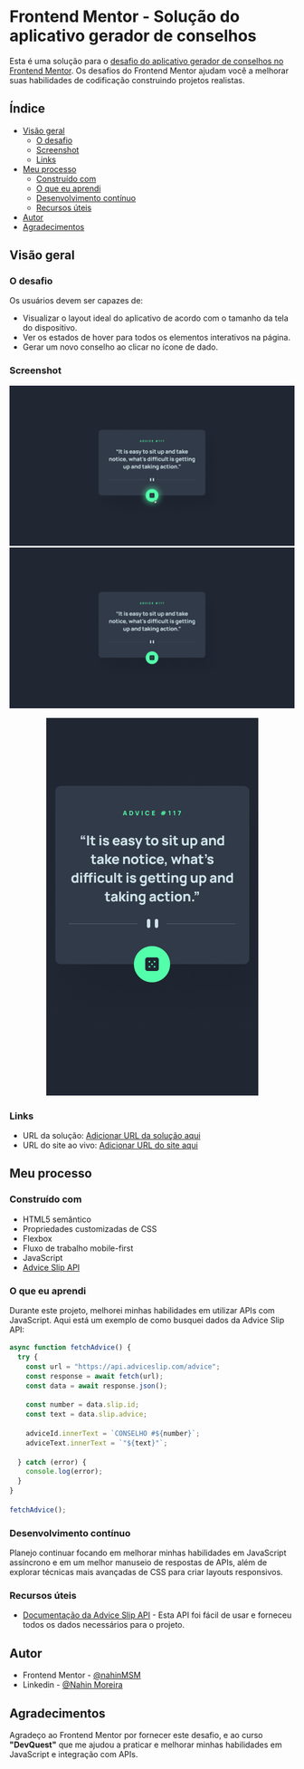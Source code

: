 # Frontend Mentor - Solução do aplicativo gerador de conselhos

Esta é uma solução para o [desafio do aplicativo gerador de conselhos no Frontend Mentor](https://www.frontendmentor.io/challenges/advice-generator-app-QdUG-13db). Os desafios do Frontend Mentor ajudam você a melhorar suas habilidades de codificação construindo projetos realistas.

## Índice

- [Visão geral](#visão-geral)
  - [O desafio](#o-desafio)
  - [Screenshot](#screenshot)
  - [Links](#links)
- [Meu processo](#meu-processo)
  - [Construído com](#construído-com)
  - [O que eu aprendi](#o-que-eu-aprendi)
  - [Desenvolvimento contínuo](#desenvolvimento-contínuo)
  - [Recursos úteis](#recursos-úteis)
- [Autor](#autor)
- [Agradecimentos](#agradecimentos)

## Visão geral

### O desafio

Os usuários devem ser capazes de:

- Visualizar o layout ideal do aplicativo de acordo com o tamanho da tela do dispositivo.
- Ver os estados de hover para todos os elementos interativos na página.
- Gerar um novo conselho ao clicar no ícone de dado.

### Screenshot

![](./src/design/active-states.jpg)
![](./src/design/desktop-design.jpg)
<div style="text-align: center;">
  <img src="./src/design/mobile-design.jpg">
</div>

### Links

- URL da solução: [Adicionar URL da solução aqui](https://sua-url-da-solucao.com)
- URL do site ao vivo: [Adicionar URL do site aqui](https://seu-site-ao-vivo.com)

## Meu processo

### Construído com

- HTML5 semântico
- Propriedades customizadas de CSS
- Flexbox
- Fluxo de trabalho mobile-first
- JavaScript
- [Advice Slip API](https://api.adviceslip.com/)

### O que eu aprendi

Durante este projeto, melhorei minhas habilidades em utilizar APIs com JavaScript. Aqui está um exemplo de como busquei dados da Advice Slip API:

```js
async function fetchAdvice() {
  try {
    const url = "https://api.adviceslip.com/advice";
    const response = await fetch(url);
    const data = await response.json();

    const number = data.slip.id;
    const text = data.slip.advice;

    adviceId.innerText = `CONSELHO #${number}`;
    adviceText.innerText = `"${text}"`;

  } catch (error) {
    console.log(error);
  }
}

fetchAdvice();
```

### Desenvolvimento contínuo

Planejo continuar focando em melhorar minhas habilidades em JavaScript assíncrono e em um melhor manuseio de respostas de APIs, além de explorar técnicas mais avançadas de CSS para criar layouts responsivos.

### Recursos úteis

- [Documentação da Advice Slip API](https://api.adviceslip.com/) - Esta API foi fácil de usar e forneceu todos os dados necessários para o projeto.

## Autor

- Frontend Mentor - [@nahinMSM](https://www.frontendmentor.io/profile/nahinMSM)
- Linkedin - [@Nahin Moreira](https://www.linkedin.com/in/nahin-moreira-752b9a246/)

## Agradecimentos

Agradeço ao Frontend Mentor por fornecer este desafio, e ao curso **"DevQuest"** que me ajudou a praticar e melhorar minhas habilidades em JavaScript e integração com APIs.